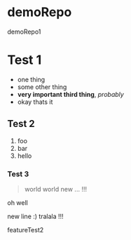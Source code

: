 # demoRepo
demoRepo1 

# Test 1

- one thing
- some other thing
- **very important third thing**, *probably*
- okay thats it

## Test 2
1. foo
2. bar
3. hello

### Test 3
> world
> world new ... !!!

oh well

new line :) tralala !!!

featureTest2